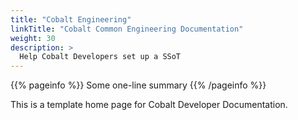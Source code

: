 ```yaml
---
title: "Cobalt Engineering"
linkTitle: "Cobalt Common Engineering Documentation"
weight: 30
description: >
  Help Cobalt Developers set up a SSoT
---
```


{{% pageinfo %}}
Some one-line summary
{{% /pageinfo %}}

This is a template home page for Cobalt Developer Documentation.

<!-- Add more content if desired -->
